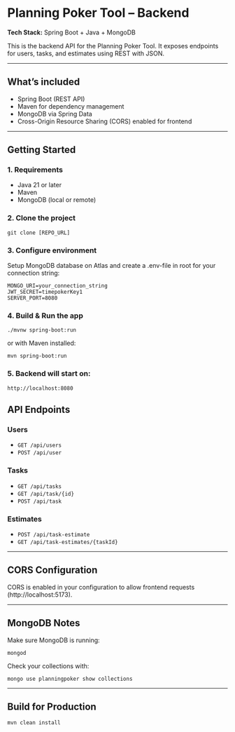 <h1>Planning Poker Tool – Backend</h1>
 <p><strong>Tech Stack:</strong> Spring Boot + Java + MongoDB</p> 
 <p>This is the backend API for the Planning Poker Tool. It exposes endpoints for users, tasks, and estimates using REST with JSON.</p>
  <hr>
<h2>What’s included</h2>
 <ul>
  <li>Spring Boot (REST API)</li>
   <li>Maven for dependency management</li>
    <li>MongoDB via Spring Data</li>
     <li>Cross-Origin Resource Sharing (CORS) enabled for frontend</li>
      </ul>
    <hr>
     <h2>Getting Started</h2>
      <h3>1. Requirements</h3>
       <ul>
        <li>Java 21 or later</li>
         <li>Maven</li>
          <li>MongoDB (local or remote)</li>
           </ul>
            <h3>2. Clone the project</h3>
             <pre><code>git clone [REPO_URL]</code></pre>
              <h3>3. Configure environment</h3>
               Setup MongoDB database on Atlas and create a .env-file in root for your connection string:<pre><code>MONGO_URI=your_connection_string
JWT_SECRET=timepokerKey1
SERVER_PORT=8080</code></pre>
                 <h3>4. Build & Run the app</h3>
                  <pre><code>./mvnw spring-boot:run</code></pre>
                   or with Maven installed: <pre><code>mvn spring-boot:run</code></pre>
                    <h3>5. Backend will start on:</h3>
                     <pre><code>http://localhost:8080</code></pre>
                          <h2>API Endpoints</h2>
                           <h3>Users</h3>
                            <ul>
                             <li>
                             <code>GET /api/users</code>
                             </li>
                              <li>
                              <code>POST /api/user</code>
                              </li>
                               </ul>
                                <h3>Tasks</h3>
                                 <ul>
                                  <li>
                                  <code>GET /api/tasks</code>
                                  </li>
                                   <li>
                                   <code>GET /api/task/{id}</code>
                                   </li>
                                    <li>
                                    <code>POST /api/task</code>
                                    </li>
                                     </ul>
                                      <h3>Estimates</h3>
                                       <ul>
                                        <li>
                                        <code>POST /api/task-estimate</code>
                                        </li>
                                         <li>
                                         <code>GET /api/task-estimates/{taskId}</code>
                                         </li>
                                          </ul>
                                           <hr>
                                            <h2>CORS Configuration</h2>
                                             CORS is enabled in your configuration to allow frontend requests (http://localhost:5173). 
                                            <hr>
                                             <h2>MongoDB Notes</h2>
                                              Make sure MongoDB is running: <pre><code>mongod</code></pre> Check your collections with: <pre><code>mongo use planningpoker show collections </code></pre>
                                                <hr>
                                                   <h2>Build for Production</h2> <pre><code>mvn clean install</code></pre>
